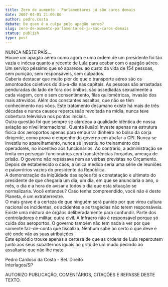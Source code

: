 ```yaml
---
title: Zero de aumento - Parlamentares já são caros demais
date: 2007-04-01 21:00:00
author: pedro.costa
debate: De quem é a culpa pelo apagão aéreo?
slug: zero-de-aumento-parlamentares-ja-sao-caros-demais
status: publish 
type: post
---
```


NUNCA NESTE PAÍS...  
Houve um apagão aéreo como agora e uma ordem de um presidente foi tão vazia e inócua quanto a recente de Lula para acabar com o apagão aéreo. Um serviço péssimo que só apareceu ao custo da vida de 154 pessoas, sem punição, sem responsáveis, sem culpados.   
Caberia destacar que muito pior do que o transporte aéreo são os amontoados coletivos do dia-a-dia nas capitais. As pessoas são arrastadas penduradas do lado de fora dos ônibus, são assediadas sexualmente a cada viagem, com e sem consentimento, filas quilométricas, invasão dos mais atrevidos. Além dos constantes assaltos, que não se têm conhecimento nos vôos. Este tratamento desumano existe há mais de três décadas e nunca causou repercussão revoltada na mídia, nunca teve cobertura televisiva nos pontos iniciais.   
Outra questão foi que sempre se alardeou a qualidade idêntica de nossa aviação ao nível internacional. Quanta ilusão! Investe apenas na estrutura física dos aeroportos apenas para empurrar dinheiro no bolso da corja dirigente, como prova o empenho do governo em abafar a CPI. Nunca se investiu no aparelhamento, nunca se investiu no treinamento dos operadores, no incentivo aos funcionários. Ao contrário, a administração se limita em perseguir funcionários com transferências forçadas, ameaça de prisão. O governo não repassava nem as verbas previstas no Orçamento. Depois de estabelecido o caos, a única medida seria uma série de reuniões e palavrórios vazios do presidente da República.  
A demonstração da iniqüidade das ações foi a constatação e ultimato do presidente de que chegaria um dia, um dia, em que se anunciaria o ano, o mês, o dia e a hora de avisar a todos o dia que esta situação se normalizaria. Você entendeu? Caso tenha compreendido, você não é deste Planeta, é um extraterrestre.   
O mais grave é a certeza de que ninguém será punido por que virou cultura nacional os incidentes, os acidentes e as tragédias não terem responsáveis. Existe uma mistura de órgãos deliberadamente para confundir. Parte dos controladores é militar, outra civil. A Infraero não é responsável porque só cuida dos aeroportos. O governo também não tem nada a ver por que somente faz-de-conta que fiscaliza. Nenhum sabe ao certo o que deve e até onde vão as suas atribuições.   
Este episódio trouxe apenas a certeza de que as ordens de Lula repercutem junto aos seus subalternos iguais ao grito de um mudo pedindo ao assaltante que não lhe mate.   
  
Pedro Cardoso da Costa - Bel. Direito  
Interlagos/SP  
  
AUTORIZO PUBLICAÇÃO, COMENTÁRIOS, CITAÇÕES E REPASSE DESTE TEXTO.
